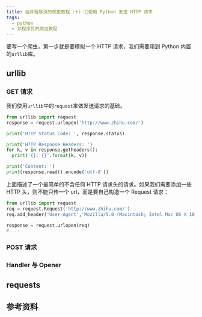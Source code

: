 ```yaml
---
title: 给非程序员的爬虫教程（十）：使用 Python 发送 HTTP 请求
tags:
  - python
  - 非程序员的爬虫教程
---
```


要写一个爬虫，第一步就是要模拟一个 HTTP 请求，我们需要用到 Python 内置的`urllib`库。

## urllib
### GET 请求
我们使用`urllib`中的`request`来做发送请求的基础。
```python
from urllib import request
response = request.urlopen('http://www.zhihu.com/')

print('HTTP Status Code: ', response.status)

print('HTTP Response Headers: ')
for k, v in response.getheaders():
  print('{}: {}'.format(k, v))

print('Content: ')
print(response.read().encode('utf-8'))
```
上面描述了一个最简单的不含任何 HTTP 请求头的请求。如果我们需要添加一些 HTTP 头，则不能只传一个 url，而是要自己构造一个 Request 请求：
```python
from urllib import request
req = request.Request('http://www.zhihu.com/')
req.add_header('User-Agent','Mozilla/5.0 (Macintosh; Intel Mac OS X 10_11_6) AppleWebKit/537.36 (KHTML, like Gecko) Chrome/62.0.3202.94 Safari/537.36')

response = request.urlopen(req)
# ...
```

### POST 请求
### Handler 与 Opener

## requests

## 参考资料
